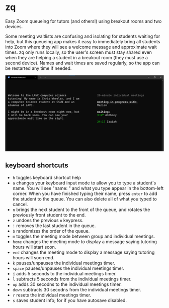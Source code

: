 # zq

Easy Zoom queueing for tutors (and others!) using breakout rooms and two devices.

Some meeting waitlists are confusing and isolating for students waiting for help, but this queueing app makes it easy to immediately bring all students into Zoom where they will see a welcome message and approximate wait times. zq only runs locally, so the user's screen must stay shared even when they are helping a student in a breakout room (they must use a second device). Names and wait times are saved regularly, so the app can be restarted any time if needed.

![demo](docs/demo1.png)

## keyboard shortcuts

* `h` toggles keyboard shortcut help
* `a` changes your keyboard input mode to allow you to type a student's name. You will see "name: " and what you type appear in the bottom-left corner. When you have finished typing their name, press `enter` to add the student to the queue. You can also delete all of what you typed to cancel.
* `n` brings the next student to the front of the queue, and rotates the previously front student to the end.
* `z` undoes the previous `n` keypress.
* `!` removes the last student in the queue.
* `$` randomizes the order of the queue.
* `m` toggles the meeting mode between group and individual meetings.
* `home` changes the meeting mode to display a message saying tutoring hours will start soon.
* `end` changes the meeting mode to display a message saying tutoring hours will soon end.
* `k` pauses/unpauses the individual meetings timer.
* `space` pauses/unpauses the individual meetings timer.
* `j` adds 5 seconds to the individual meetings timer.
* `l` subtracts 5 seconds from the individual meetings timer.
* `up` adds 30 secodns to the individual meetings timer.
* `down` subtracts 30 secodns from the individual meetings timer.
* `r` resets the individual meetings timer.
* `s` saves student info; for if you have autosave disabled.
